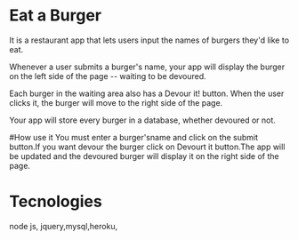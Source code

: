 # Eat a Burger
It is a restaurant app that lets users input the names of burgers they'd like to eat.

Whenever a user submits a burger's name, your app will display the burger on the left side of the page -- waiting to be devoured.

Each burger in the waiting area also has a Devour it! button. When the user clicks it, the burger will move to the right side of the page.

Your app will store every burger in a database, whether devoured or not.

#How use it
You must enter a burger'sname and click on the submit button.If you want devour the burger click on Devourt it button.The app will be updated and the devoured burger will display it on the right side of the page.

# Tecnologies
node js, jquery,mysql,heroku,
